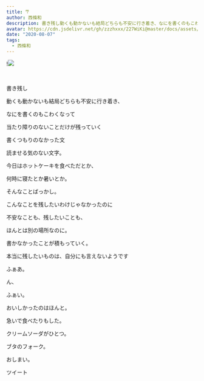 ```yaml
---
title: 𐂐 
author: 西條和
description: 書き残し動くも動かないも結局どちらも不安に行き着き、なにを書くのもこわくなって...
avatar: https://cdn.jsdelivr.net/gh/zzzhxxx/227WiKi@master/docs/assets/photo/avatar/nagomi.jpg
date: "2020-08-07"
tags:
  - 西條和
---
```


!![](https://cdn.jsdelivr.net/gh/zzzhxxx/227WiKi-image@master/blog-image/nagomi-2020-08-07_1.jpg)



  ﻿


















書き残し



























動くも動かないも結局どちらも不安に行き着き、








なにを書くのもこわくなって











当たり障りのないことだけが残っていく















書くつもりのなかった文










読ませる気のない文字。





















今日はホットケーキを食べただとか、





何時に寝たとか暑いとか。











そんなことばっかし。














こんなことを残したいわけじゃなかったのに










不安なことも、残したいことも、

ほんとは別の場所なのに。














書かなかったことが積もっていく。






















本当に残したいものは、自分にも言えないようです








































ふぁあ。


















ん、










ふぁい。
















おいしかったのはほんと。














急いで食べたりもした。


















クリームソーダがひとつ。




















ブタのフォーク。
















おしまい。


ツイート



